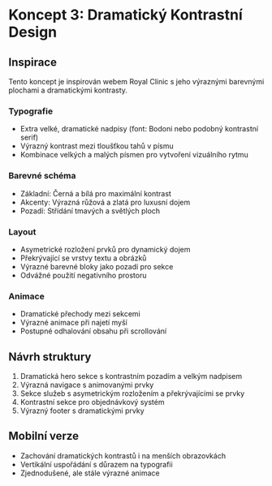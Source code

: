 # Koncept 3: Dramatický Kontrastní Design

## Inspirace
Tento koncept je inspirován webem Royal Clinic s jeho výraznými barevnými plochami a dramatickými kontrasty.

### Typografie
- Extra velké, dramatické nadpisy (font: Bodoni nebo podobný kontrastní serif)
- Výrazný kontrast mezi tloušťkou tahů v písmu
- Kombinace velkých a malých písmen pro vytvoření vizuálního rytmu

### Barevné schéma
- Základní: Černá a bílá pro maximální kontrast
- Akcenty: Výrazná růžová a zlatá pro luxusní dojem
- Pozadí: Střídání tmavých a světlých ploch

### Layout
- Asymetrické rozložení prvků pro dynamický dojem
- Překrývající se vrstvy textu a obrázků
- Výrazné barevné bloky jako pozadí pro sekce
- Odvážné použití negativního prostoru

### Animace
- Dramatické přechody mezi sekcemi
- Výrazné animace při najetí myší
- Postupné odhalování obsahu při scrollování

## Návrh struktury
1. Dramatická hero sekce s kontrastním pozadím a velkým nadpisem
2. Výrazná navigace s animovanými prvky
3. Sekce služeb s asymetrickým rozložením a překrývajícími se prvky
4. Kontrastní sekce pro objednávkový systém
5. Výrazný footer s dramatickými prvky

## Mobilní verze
- Zachování dramatických kontrastů i na menších obrazovkách
- Vertikální uspořádání s důrazem na typografii
- Zjednodušené, ale stále výrazné animace
